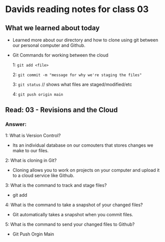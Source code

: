 # Davids reading notes for class 03

## What we learned about today
* Learned more about our directory and how to clone using git between our personal computer and Github.
* 
  Git Commands for working between the cloud
     
     1: `git add <file>`
    
    2: `git commit -m "message for why we're staging the files"`
   
   3: `git status` // shows what files are staged/modified/etc
  
  4: `git push origin main`


## Read: 03 - Revisions and the Cloud
  ### Answer:
  1: What is Version Control? 
  * Its an individual database on our comouters that stores changes we make to our files.
  
  2: What is cloning in Git? 
  * Cloning allows you to work on projects on your computer and upload it to a cloud service like Github.
  
  3: What is the command to track and stage files? 
  * git add
  
  4: What is the command to take a snapshot of your changed files? 
  * Git automatically takes a snapshot when you commit files.
  
  5: What is the command to send your changed files to Github?
  * Git Push Orgin Main
  
